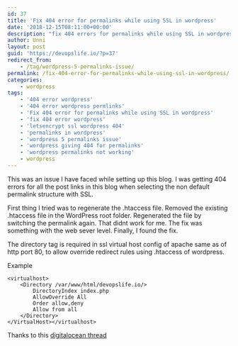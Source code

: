 ```yaml
---
id: 37
title: 'Fix 404 error for permalinks while using SSL in wordpress'
date: '2018-12-15T08:11:00+00:00'
description: "fix 404 errors for permalinks while using SSL in wordpress"
author: Unni
layout: post
guid: 'https://devopslife.io/?p=37'
redirect_from:
    - /tag/wordpress-5-permalinks-issue/
permalink: /fix-404-error-for-permalinks-while-using-ssl-in-wordpress/
categories:
    - wordpress
tags:
    - '404 error wordpress'
    - '404 error wordpress permlinks'
    - 'Fix 404 error for permalinks while using SSL in wordpress'
    - 'fix 404 error wordpress'
    - 'letsencrypt ssl wordpress 404'
    - 'permalinks in wordpress'
    - 'wordpress 5 permalinks issue'
    - 'wordpress giving 404 for permalinks'
    - 'wordpress permalinks not working'
    - wordpress
---
```


This was an issue I have faced while setting up this blog. I was getting 404 errors for all the post links in this blog when selecting the non default permalink structure with SSL.

First thing I tried was to regenerate the .htaccess file. Removed the existing .htaccess file in the WordPress root folder. Regenerated the file by switching the permalink again. That didnt work for me. The fix was something with the web sever level. Finally, I found the fix.

The directory tag is required in <g class="gr_ gr_4 gr-alert gr_spell gr_inline_cards gr_run_anim ContextualSpelling ins-del multiReplace" data-gr-id="4" id="4">ssl</g> virtual host config of apache same as of <g class="gr_ gr_5 gr-alert gr_spell gr_inline_cards gr_run_anim ContextualSpelling ins-del multiReplace" data-gr-id="5" id="5">http</g> port 80, to allow <g class="gr_ gr_7 gr-alert gr_spell gr_inline_cards gr_run_anim ContextualSpelling ins-del multiReplace" data-gr-id="7" id="7">override redirect</g> rules using .htaccess of <g class="gr_ gr_6 gr-alert gr_spell gr_inline_cards gr_disable_anim_appear ContextualSpelling ins-del multiReplace" data-gr-id="6" id="6">wordpress</g>.

Example


```
<virtualhost>
    <Directory /var/www/html/devopslife.io/>
        DirectoryIndex index.php
        AllowOverride All
        Order allow,deny
        Allow from all
    </Directory>
</VirtualHost></virtualhost>
```


Thanks to this [digitalocean thread ](https://www.digitalocean.com/community/questions/wordpress-permalinks-404-under-ssl)